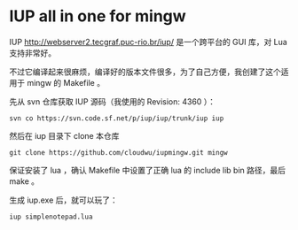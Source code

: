 IUP all in one for mingw
=====

IUP http://webserver2.tecgraf.puc-rio.br/iup/ 是一个跨平台的 GUI 库，对 Lua 支持非常好。

不过它编译起来很麻烦，编译好的版本文件很多，为了自己方便，我创建了这个适用于 mingw 的 Makefile 。

先从 svn 仓库获取 IUP 源码（我使用的 Revision: 4360 ）：

```
svn co https://svn.code.sf.net/p/iup/iup/trunk/iup iup
```

然后在 iup 目录下 clone 本仓库

```
git clone https://github.com/cloudwu/iupmingw.git mingw
```

保证安装了 lua ，确认 Makefile 中设置了正确 lua 的 include lib bin 路径，最后 make 。


生成 iup.exe 后，就可以玩了：

```
iup simplenotepad.lua
```
